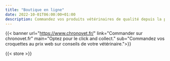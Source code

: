```yaml
---
title: "Boutique en ligne"
date: 2022-10-01T06:00:00+01:00
description: Commandez vos produits vétérinaires de qualité depuis la plateforme partenaire chronovet
---
```



{{< banner url="https://www.chronovet.fr/" link="Commander sur chronovet.fr" main="Optez pour le click and collect." sub="Commandez vos croquettes au prix web sur conseils de votre vétérinaire.">}}

{{< store >}}


